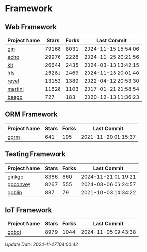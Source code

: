 # Framework

## Web Framework
| Project Name | Stars | Forks | Last Commit |
| ------------ | ----- | ----- | ----------- |
| [gin](https://github.com/gin-gonic/gin) | 79168 | 8031 | 2024-11-15 15:54:06 |
| [echo](https://github.com/labstack/echo) | 29976 | 2228 | 2024-11-25 20:21:56 |
| [kit](https://github.com/go-kit/kit) | 26644 | 2435 | 2024-03-13 13:42:15 |
| [iris](https://github.com/kataras/iris) | 25281 | 2469 | 2024-11-23 20:01:40 |
| [revel](https://github.com/revel/revel) | 13152 | 1389 | 2022-04-12 20:53:30 |
| [martini](https://github.com/go-martini/martini) | 11628 | 1103 | 2017-01-21 21:58:54 |
| [beego](https://github.com/astaxie/beego) | 727 | 183 | 2020-12-13 11:36:23 |

## ORM Framework
| Project Name | Stars | Forks | Last Commit |
| ------------ | ----- | ----- | ----------- |
| [gorm](https://github.com/jinzhu/gorm) | 641 | 195 | 2021-11-20 01:15:37 |

## Testing Framework
| Project Name | Stars | Forks | Last Commit |
| ------------ | ----- | ----- | ----------- |
| [ginkgo](https://github.com/onsi/ginkgo) | 8386 | 660 | 2024-11-21 01:19:21 |
| [goconvey](https://github.com/smartystreets/goconvey) | 8267 | 555 | 2024-03-06 06:24:57 |
| [goblin](https://github.com/franela/goblin) | 887 | 79 | 2021-10-03 14:34:22 |

## IoT Framework
| Project Name | Stars | Forks | Last Commit |
| ------------ | ----- | ----- | ----------- |
| [gobot](https://github.com/hybridgroup/gobot) | 8979 | 1044 | 2024-11-05 09:43:38 |

*Update Date: 2024-11-27T04:00:42*